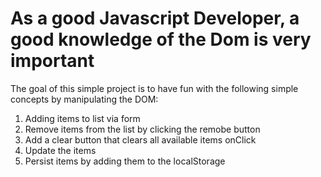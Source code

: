 # As a good Javascript Developer, a good knowledge of the Dom is very important

The goal of this simple project is to have fun with the following simple concepts by manipulating the DOM:

1. Adding items to list via form
2. Remove items from the list by clicking the remobe button
3. Add a clear button that clears all available items onClick
4. Update the items
5. Persist items by adding them to the localStorage
